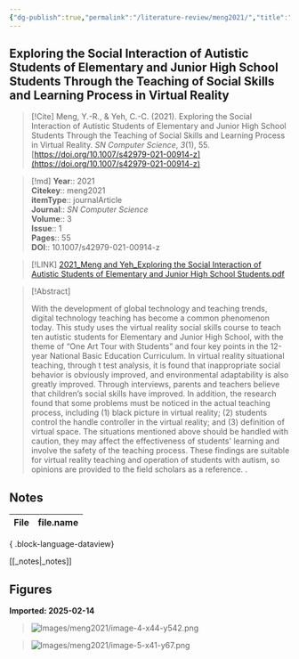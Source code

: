 ```yaml
---
{"dg-publish":true,"permalink":"/literature-review/meng2021/","title":"Exploring the Social Interaction of Autistic Students of Elementary and Junior High School Students Through the Teaching of Social Skills and Learning Process in Virtual Reality","tags":["VirtualReality","Socialskills","autism"]}
---
```



## Exploring the Social Interaction of Autistic Students of Elementary and Junior High School Students Through the Teaching of Social Skills and Learning Process in Virtual Reality

> [!Cite]
> Meng, Y.-R., & Yeh, C.-C. (2021). Exploring the Social Interaction of Autistic Students of Elementary and Junior High School Students Through the Teaching of Social Skills and Learning Process in Virtual Reality. _SN Computer Science_, _3_(1), 55. [https://doi.org/10.1007/s42979-021-00914-z](https://doi.org/10.1007/s42979-021-00914-z)


>[!md]
> **Year**:: 2021   
> **Citekey**:: meng2021  
> **itemType**:: journalArticle  
> **Journal**:: *SN Computer Science*  
> **Volume**:: 3  
> **Issue**:: 1   
> **Pages**:: 55  
> **DOI**:: 10.1007/s42979-021-00914-z    

> [!LINK] 
> [2021_Meng and Yeh_Exploring the Social Interaction of Autistic Students of Elementary and Junior High School Students.pdf](zotero://select/library/items/K2LBZFEP)

> [!Abstract]
>
> With the development of global technology and teaching trends, digital technology teaching has become a common phenomenon today. This study uses the virtual reality social skills course to teach ten autistic students for Elementary and Junior High School, with the theme of “One Art Tour with Students” and four key points in the 12-year National Basic Education Curriculum. In virtual reality situational teaching, through t test analysis, it is found that inappropriate social behavior is obviously improved, and environmental adaptability is also greatly improved. Through interviews, parents and teachers believe that children’s social skills have improved. In addition, the research found that some problems must be noticed in the actual teaching process, including (1) black picture in virtual reality; (2) students control the handle controller in the virtual reality; and (3) definition of virtual space. The situations mentioned above should be handled with caution, they may affect the effectiveness of students' learning and involve the safety of the teaching process. These findings are suitable for virtual reality teaching and operation of students with autism, so opinions are provided to the field scholars as a reference.
>.
> 


## Notes

| File | file.name |
| ---- | --------- |

{ .block-language-dataview}

[[_notes\|_notes]]

## Figures

**Imported: 2025-02-14**

> ![Images/meng2021/image-4-x44-y542.png](/img/user/Images/meng2021/image-4-x44-y542.png)

> ![Images/meng2021/image-5-x41-y67.png](/img/user/Images/meng2021/image-5-x41-y67.png)